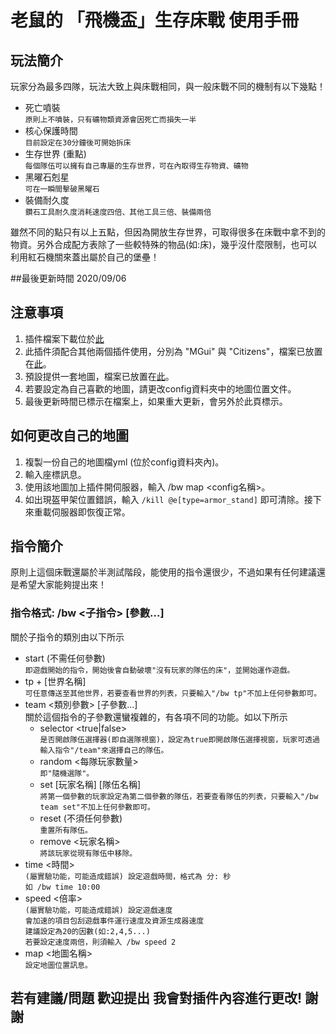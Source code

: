 # 老鼠的 「飛機盃」生存床戰 使用手冊

## 玩法簡介
玩家分為最多四隊，玩法大致上與床戰相同，與一般床戰不同的機制有以下幾點！
* 死亡噴裝<br>
```原則上不噴裝，只有礦物類資源會因死亡而損失一半```
* 核心保護時間<br>
```目前設定在30分鐘後可開始拆床```
* 生存世界 (重點)<br>
```每個隊伍可以擁有自己專屬的生存世界，可在內取得生存物資、礦物```
* 黑曜石剋星<br>
```可在一瞬間擊破黑曜石```
* 裝備耐久度<br>
```鑽石工具耐久度消耗速度四倍、其他工具三倍、裝備兩倍```

雖然不同的點只有以上五點，但因為開放生存世界，可取得很多在床戰中拿不到的物資。另外合成配方表除了一些較特殊的物品(如:床)，幾乎沒什麼限制，也可以利用紅石機關來蓋出屬於自己的堡壘！

##最後更新時間
2020/09/06

## 注意事項
1. 插件檔案下載位於[此](/out/artifacts/AirplaneBW/AirplaneBW.jar)
2. 此插件須配合其他兩個插件使用，分別為 "MGui" 與 "Citizens"，檔案已放置在[此](/dependencies)。
3. 預設提供一套地圖，檔案已放置在[此](/maps/Standard%20BedWars%20Map.zip)。
4. 若要設定為自己喜歡的地圖，請更改config資料夾中的地圖位置文件。
5. 最後更新時間已標示在檔案上，如果重大更新，會另外於此頁標示。

## 如何更改自己的地圖
1. 複製一份自己的地圖檔yml (位於config資料夾內)。
2. 輸入座標訊息。
3. 使用該地圖加上插件開伺服器，輸入 /bw map <config名稱>。
4. 如出現盔甲架位置錯誤，輸入 `/kill @e[type=armor_stand]` 即可清除。接下來重載伺服器即恢復正常。

## 指令簡介
原則上這個床戰還屬於半測試階段，能使用的指令還很少，不過如果有任何建議還是希望大家能夠提出來！

### 指令格式: /bw <子指令> [參數...]
關於子指令的類別由以下所示
* start (不需任何參數)<br>
```即遊戲開始的指令，開始後會自動破壞"沒有玩家的隊伍的床"，並開始運作遊戲。```
* tp + [世界名稱]<br>
```可任意傳送至其他世界，若要查看世界的列表，只要輸入"/bw tp"不加上任何參數即可。```
* team <類別參數> [子參數...]<br>
關於這個指令的子參數還蠻複雜的，有各項不同的功能。如以下所示
  * selector <true|false><br>
```是否開啟隊伍選擇器(即自選隊視窗)，設定為true即開啟隊伍選擇視窗，玩家可透過輸入指令"/team"來選擇自己的隊伍。```
  * random <每隊玩家數量><br>
```即"隨機選隊"。```
  * set [玩家名稱] [隊伍名稱]<br>
```將第一個參數的玩家設定為第二個參數的隊伍，若要查看隊伍的列表，只要輸入"/bw team set"不加上任何參數即可。```
  * reset (不須任何參數)<br>
```重置所有隊伍。```
  * remove <玩家名稱><br>
```將該玩家從現有隊伍中移除。```
* time <時間><br>
```(屬實驗功能，可能造成錯誤) 設定遊戲時間，格式為 分: 秒```<br>
```如 /bw time 10:00```
* speed <倍率><br>
```(屬實驗功能，可能造成錯誤) 設定遊戲速度```<br>
```會加速的項目包刮遊戲事件運行速度及資源生成器速度```<br>
```建議設定為20的因數(如:2,4,5...)```<br>
```若要設定速度兩倍，則須輸入 /bw speed 2```
* map <地圖名稱><br>
```設定地圖位置訊息。```
## 若有建議/問題 歡迎提出 我會對插件內容進行更改! 謝謝
